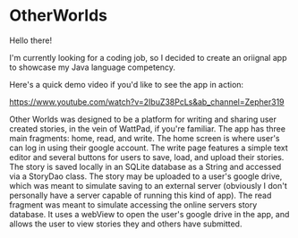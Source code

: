# OtherWorlds

Hello there!

I'm currently looking for a coding job, so I decided to create an oriignal app to showcase my Java language competency.

Here's a quick demo video if you'd like to see the app in action:

https://www.youtube.com/watch?v=2IbuZ38PcLs&ab_channel=Zepher319

Other Worlds was designed to be a platform for writing and sharing user created stories, in the vein of WattPad, if you're familiar. The app has three main fragments: home, read, and write. The home screen is where user's can log in using their google account. The write page features a simple text editor and several buttons for users to save, load, and upload their stories. The story is saved locally in an SQLite database as a String and accessed via a StoryDao class. The story may be uploaded to a user's google drive, which was meant to simulate saving to an external server (obviously I don't personally have a server capable of running this kind of app). The read fragment was meant to simulate accessing the online servers story database. It uses a webView to open the user's google drive in the app, and allows the user to view stories they and others have submitted. 



